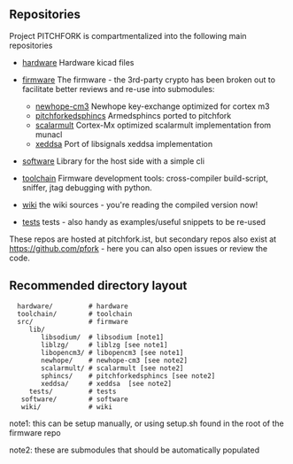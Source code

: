 ## Repositories

Project PITCHFORK is compartmentalized into the following main repositories

- [hardware](../git/hardware/) Hardware kicad files
- [firmware](../git/firmware/) The firmware - the 3rd-party crypto has been broken out to facilitate better reviews and re-use into submodules:
    * [newhope-cm3](../git/newhope-cm3/) Newhope key-exchange optimized for cortex m3
    * [pitchforkedsphincs](../git/pitchforkedsphincs/) Armedsphincs ported to pitchfork
    * [scalarmult](../git/scalarmult/) Cortex-Mx optimized scalarmult implementation from munacl
    * [xeddsa](../git/xeddsa/) Port of libsignals xeddsa implementation
- [software](../git/hardware/) Library for the host side with a simple cli
- [toolchain](../git/toolchain/) Firmware development tools: cross-compiler build-script, sniffer, jtag debugging with python.

- [wiki](../git/wiki/) the wiki sources - you're reading the compiled version now!

- [tests](../git/wiki/) tests - also handy as examples/useful snippets to be re-used

These repos are hosted at pitchfork.ist, but secondary repos also
exist at https://github.com/pfork - here you can also open issues or
review the code.


## Recommended directory layout

```
  hardware/         # hardware
  toolchain/        # toolchain
  src/              # firmware
     lib/
        libsodium/  # libsodium [note1]
        liblzg/     # liblzg [see note1]
        libopencm3/ # libopencm3 [see note1]
        newhope/    # newhope-cm3 [see note2]
        scalarmult/ # scalarmult [see note2]
        sphincs/    # pitchforkedsphincs [see note2]
        xeddsa/     # xeddsa  [see note2]
     tests/         # tests
   software/        # software
   wiki/            # wiki
```

note1: this can be setup manually, or using setup.sh found in the root of the firmware repo

note2: these are submodules that should be automatically populated
